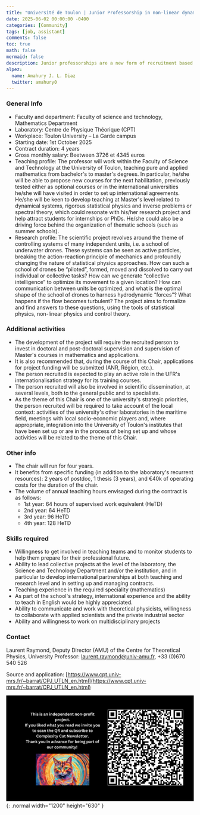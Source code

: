 ```yaml
---
title: "Université de Toulon | Junior Professorship in non-linear dynamics and research on intelligent UAV ensembles"
date: 2025-06-02 00:00:00 -0400
categories: [Community]
tags: [job, assistant]
comments: false
toc: true
math: false
mermaid: false
description: Junior professorships are a new form of recruitment based on a research and teaching project, at the end of the pre-tenure contract, and after an assessment of the scientific value and professional aptitude of the successful candidate (M/F) for the chair by a committee, the candidate will have direct access without competition (subject to a favourable assessment) to a permanent post in the body of university professors (Decree no. 2021-1710 of 17 December 2021).
alpez:
  name: Amahury J. L. Diaz
  twitter: amahury0
---
```

### General Info
- Faculty and department: Faculty of science and technology, Mathematics Department
- Laboratory: Centre de Physique Théorique (CPT)
- Workplace: Toulon University – La Garde campus
- Starting date: 1st October 2025
- Contract duration: 4 years
- Gross monthly salary: Beetween 3726 et 4345 euros
- Teaching profile: The professor will work within the Faculty of Science and Technology at the
University of Toulon, teaching pure and applied mathematics from bachelor's to
master's degrees. In particular, he/she will be able to propose new courses for the
next habilitation, previously tested either as optional courses or in the international
universities he/she will have visited in order to set up international agreements.
He/she will be keen to develop teaching at Master's level related to dynamical
systems, rigorous statistical physics and inverse problems or spectral theory,
which could resonate with his/her research project and help attract students for
internships or PhDs. He/she could also be a driving force behind the organization of thematic schools
(such as summer schools).
- Research profile: The scientific project revolves around the theme of controlling systems of many
independent units, i.e. a school of underwater drones. These systems can be seen
as active particles, breaking the action-reaction principle of mechanics and
profoundly changing the nature of statistical physics approaches. How can such a
school of drones be “piloted”, formed, moved and dissolved to carry out individual
or collective tasks? How can we generate “collective intelligence” to optimize its
movement to a given location? How can communication between units be
optimized, and what is the optimal shape of the school of drones to harness
hydrodynamic “forces”? What happens if the flow becomes turbulent? The project aims to formalize and find answers to these questions, using the tools of statistical
physics, non-linear physics and control theory.

### Additional activities
- The development of the project will require the recruited person to invest in doctoral and post-doctoral
supervision and supervision of Master's courses in mathematics and applications.
- It is also recommended that, during the course of this Chair, applications for project funding will be
submitted (ANR, Région, etc.).
- The person recruited is expected to play an active role in the UFR's internationalisation strategy for its
training courses.
- The person recruited will also be involved in scientific dissemination, at several levels, both to the general
public and to specialists.
- As the theme of this Chair is one of the university's strategic priorities, the person recruited will be required
to take account of the local context: activities of the university's other laboratories in the maritime field,
meetings with local socio-economic players and, where appropriate, integration into the University of
Toulon's institutes that have been set up or are in the process of being set up and whose activities will be
related to the theme of this Chair.

### Other info
-  The chair will run for four years.
- It benefits from specific funding (in addition to the laboratory's recurrent resources): 2 years of postdoc, 1
thesis (3 years), and €40k of operating costs for the duration of the chair.
- The volume of annual teaching hours envisaged during the contract is as follows:
   - 1st year: 64 hours of supervised work equivalent (HeTD)
   - 2nd year: 64 HeTD
   - 3rd year: 96 HeTD
   - 4th year: 128 HeTD

### Skills required
- Willingness to get involved in teaching teams and to monitor students to help them prepare for their
professional future.
- Ability to lead collective projects at the level of the laboratory, the Science and Technology Department
and/or the institution, and in particular to develop international partnerships at both teaching and research
level and in setting up and managing contracts.
- Teaching experience in the required speciality (mathematics)
- As part of the school's strategy, international experience and the ability to teach in English would be highly
appreciated.
- Ability to communicate and work with theoretical physicists, willingness to collaborate with applied
scientists and the private industrial sector
- Ability and willingness to work on multidisciplinary projects

### Contact
Laurent Raymond, Deputy Director (AMU) of the Centre for Theoretical Physics, University Professor:
laurent.raymond@univ-amu.fr, +33 (0)670 540 526

Source and application: [https://www.cpt.univ-mrs.fr/~barrat/CPJ_UTLN_en.html](https://www.cpt.univ-mrs.fr/~barrat/CPJ_UTLN_en.html)

![Desktop View](/assets/img/fix/complexity-cat-newsletter.png){: .normal width="1200" height="630" }
